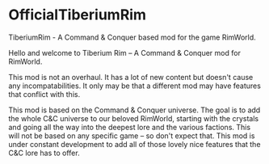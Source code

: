 # OfficialTiberiumRim
TiberiumRim - A Command &amp; Conquer based mod for the game RimWorld.

Hello and welcome to Tiberium Rim – A Command & Conquer mod for RimWorld. 

This mod is not an overhaul. It has a lot of new content but doesn't cause any incompatabilities. It only may be that a different mod may have features that conflict with this.

This mod is based on the Command & Conquer universe. The goal is to add the whole C&C universe to our beloved RimWorld, starting with the crystals and going all the way into the deepest lore and the various factions.
This will not be based on any specific game – so don't expect that.
This mod is under constant development to add all of those lovely nice features that the C&C lore has to offer.

